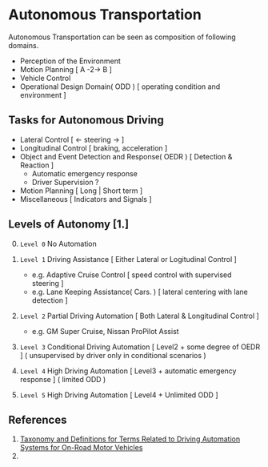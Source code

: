 # Autonomous Transportation

Autonomous Transportation can be seen as composition of following domains.
- Perception of the Environment
- Motion Planning [ A -2-> B ]
- Vehicle Control
- Operational Design Domain( ODD ) [ operating condition and environment ]

## Tasks for Autonomous Driving

- Lateral Control [ <- steering -> ]
- Longitudinal Control [ braking, acceleration ]
- Object and Event Detection and Response( OEDR ) [ Detection & Reaction ]
  - Automatic emergency response
  - Driver Supervision ?
- Motion Planning [ Long | Short term ]
- Miscellaneous [ Indicators and Signals ]


## Levels of Autonomy [1.]

0. `Level 0` No Automation

1. `Level 1` Driving Assistance [ Either Lateral or Logitudinal Control ]
   - e.g. Adaptive Cruise Control [ speed control with supervised steering ]
   - e.g. Lane Keeping Assistance( Cars. ) [ lateral centering with lane detection ]

2. `Level 2` Partial Driving Automation  [ Both Lateral & Longitudinal Control ]
   - e.g. GM Super Cruise, Nissan ProPilot Assist

3. `Level 3` Conditional Driving Automation [ Level2 + some degree of OEDR ] ( unsupervised by driver only in conditional scenarios ) 

4. `Level 4` High Driving Automation [ Level3 + automatic emergency response ] ( limited ODD )

5. `Level 5` High Driving Automation [ Level4 + Unlimited ODD ]

## References

1. [Taxonomy and Definitions for Terms Related to Driving Automation Systems for On-Road Motor Vehicles ](https://www.sae.org/standards/content/j3016_202104/)
2.  